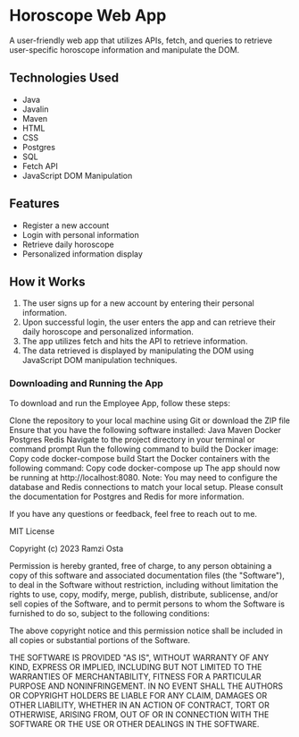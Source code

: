 # Horoscope Web App
A user-friendly web app that utilizes APIs, fetch, and queries to retrieve user-specific horoscope information and manipulate the DOM.

## Technologies Used
- Java
- Javalin
- Maven
- HTML
- CSS
- Postgres
- SQL
- Fetch API
- JavaScript DOM Manipulation

## Features
- Register a new account
- Login with personal information
- Retrieve daily horoscope
- Personalized information display

## How it Works
1. The user signs up for a new account by entering their personal information.
2. Upon successful login, the user enters the app and can retrieve their daily horoscope and personalized information.
3. The app utilizes fetch and hits the API to retrieve information.
4. The data retrieved is displayed by manipulating the DOM using JavaScript DOM manipulation techniques.

### Downloading and Running the App
To download and run the Employee App, follow these steps:

Clone the repository to your local machine using Git or download the ZIP file
Ensure that you have the following software installed:
Java
Maven
Docker
Postgres
Redis
Navigate to the project directory in your terminal or command prompt
Run the following command to build the Docker image:
Copy code
docker-compose build
Start the Docker containers with the following command:
Copy code
docker-compose up
The app should now be running at http://localhost:8080.
Note: You may need to configure the database and Redis connections to match your local setup. Please consult the documentation for Postgres and Redis for more information.


If you have any questions or feedback, feel free to reach out to me.

MIT License

Copyright (c) 2023 Ramzi Osta 

Permission is hereby granted, free of charge, to any person obtaining a copy
of this software and associated documentation files (the "Software"), to deal
in the Software without restriction, including without limitation the rights
to use, copy, modify, merge, publish, distribute, sublicense, and/or sell
copies of the Software, and to permit persons to whom the Software is
furnished to do so, subject to the following conditions:

The above copyright notice and this permission notice shall be included in all
copies or substantial portions of the Software.

THE SOFTWARE IS PROVIDED "AS IS", WITHOUT WARRANTY OF ANY KIND, EXPRESS OR
IMPLIED, INCLUDING BUT NOT LIMITED TO THE WARRANTIES OF MERCHANTABILITY,
FITNESS FOR A PARTICULAR PURPOSE AND NONINFRINGEMENT. IN NO EVENT SHALL THE
AUTHORS OR COPYRIGHT HOLDERS BE LIABLE FOR ANY CLAIM, DAMAGES OR OTHER
LIABILITY, WHETHER IN AN ACTION OF CONTRACT, TORT OR OTHERWISE, ARISING FROM,
OUT OF OR IN CONNECTION WITH THE SOFTWARE OR THE USE OR OTHER DEALINGS IN THE
SOFTWARE.
